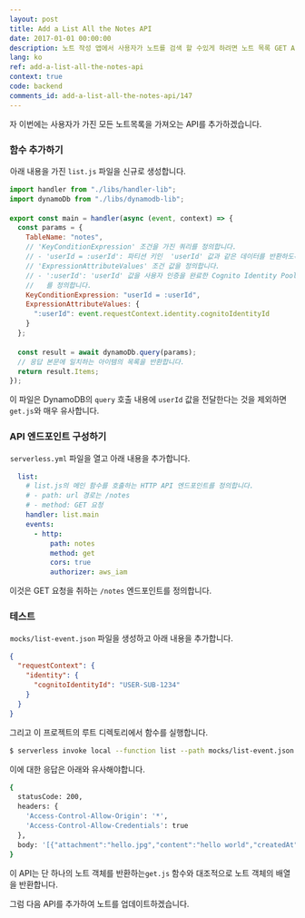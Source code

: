 ```yaml
---
layout: post
title: Add a List All the Notes API
date: 2017-01-01 00:00:00
description: 노트 작성 앱에서 사용자가 노트를 검색 할 수있게 하려면 노트 목록 GET API를 추가해야합니다. 이를 위해 우리는 Serverless Framework 프로젝트에 새로운 Lambda 함수를 추가 할 것입니다. Lambda 함수는 DynamoDB 테이블에서 모든 사용자의 노트를 검색합니다.
lang: ko
ref: add-a-list-all-the-notes-api
context: true
code: backend
comments_id: add-a-list-all-the-notes-api/147
---
```


자 이번에는 사용자가 가진 모든 노트목록을 가져오는 API를 추가하겠습니다.

### 함수 추가하기 

<img class="code-marker" src="/assets/s.png" />아래 내용을 가진 `list.js` 파일을 신규로 생성합니다.

``` javascript
import handler from "./libs/handler-lib";
import dynamoDb from "./libs/dynamodb-lib";

export const main = handler(async (event, context) => {
  const params = {
    TableName: "notes",
    // 'KeyConditionExpression' 조건을 가진 쿼리를 정의합니다.
    // - 'userId = :userId': 파티션 키인  'userId' 값과 같은 데이터를 반환하도록 합니다.
    // 'ExpressionAttributeValues' 조건 값을 정의합니다.
    // - ':userId': 'userId' 값을 사용자 인증을 완료한 Cognito Identity Pool의 인증 ID
    //   를 정의합니다. 
    KeyConditionExpression: "userId = :userId",
    ExpressionAttributeValues: {
      ":userId": event.requestContext.identity.cognitoIdentityId
    }
  };

  const result = await dynamoDb.query(params);
  // 응답 본문에 일치하는 아이템의 목록을 반환합니다.
  return result.Items;
});
```

이 파일은 DynamoDB의 `query` 호출 내용에 `userId` 값을 전달한다는 것을 제외하면 `get.js`와 매우 유사합니다.

### API 엔드포인트 구성하기 

<img class="code-marker" src="/assets/s.png" />`serverless.yml` 파일을 열고 아래 내용을 추가합니다.

``` yaml
  list:
    # list.js의 메인 함수를 호출하는 HTTP API 엔드포인트를 정의합니다. 
    # - path: url 경로는 /notes
    # - method: GET 요청 
    handler: list.main
    events:
      - http:
          path: notes
          method: get
          cors: true
          authorizer: aws_iam
```


이것은 GET 요청을 취하는 `/notes` 엔드포인트를 정의합니다.

### 테스트 

<img class="code-marker" src="/assets/s.png" />`mocks/list-event.json` 파일을 생성하고 아래 내용을 추가합니다.

``` json
{
  "requestContext": {
    "identity": {
      "cognitoIdentityId": "USER-SUB-1234"
    }
  }
}
```

그리고 이 프로젝트의 루트 디렉토리에서 함수를 실행합니다.

``` bash
$ serverless invoke local --function list --path mocks/list-event.json
```

이에 대한 응답은 아래와 유사해야합니다.

``` bash
{
  statusCode: 200,
  headers: {
    'Access-Control-Allow-Origin': '*',
    'Access-Control-Allow-Credentials': true
  },
  body: '[{"attachment":"hello.jpg","content":"hello world","createdAt":1487800950620,"noteId":"578eb840-f70f-11e6-9d1a-1359b3b22944","userId":"USER-SUB-1234"}]'
}
```
이 API는 단 하나의 노트 객체를 반환하는`get.js` 함수와 대조적으로 노트 객체의 배열을 반환합니다.

그럼 다음 API를 추가하여 노트를 업데이트하겠습니다.

